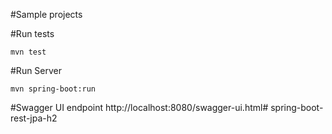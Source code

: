#Sample projects

#Run tests
```
mvn test
```

#Run Server
```
mvn spring-boot:run
```

#Swagger UI endpoint
http://localhost:8080/swagger-ui.html# spring-boot-rest-jpa-h2
